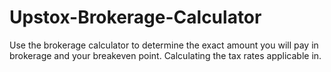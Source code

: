 # Upstox-Brokerage-Calculator
Use the brokerage calculator to determine the exact amount you will pay in brokerage and your breakeven point. Calculating the tax rates applicable in.
